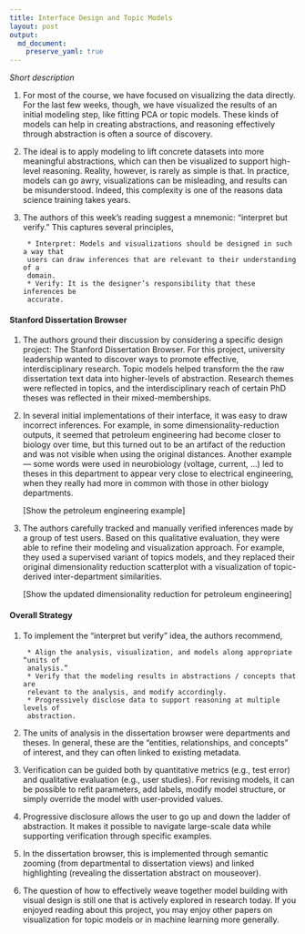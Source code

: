 ```yaml
---
title: Interface Design and Topic Models
layout: post
output: 
  md_document:
    preserve_yaml: true
---
```


*Short description*

1.  For most of the course, we have focused on visualizing the data
    directly. For the last few weeks, though, we have visualized the
    results of an initial modeling step, like fitting PCA or topic
    models. These kinds of models can help in creating abstractions, and
    reasoning effectively through abstraction is often a source of
    discovery.

2.  The ideal is to apply modeling to lift concrete datasets into more
    meaningful abstractions, which can then be visualized to support
    high-level reasoning. Reality, however, is rarely as simple is that.
    In practice, models can go awry, visualizations can be misleading,
    and results can be misunderstood. Indeed, this complexity is one of
    the reasons data science training takes years.

3.  The authors of this week’s reading suggest a mnemonic: “interpret
    but verify.” This captures several principles,

         * Interpret: Models and visualizations should be designed in such a way that
         users can draw inferences that are relevant to their understanding of a
         domain.
         * Verify: It is the designer’s responsibility that these inferences be
         accurate.

#### Stanford Dissertation Browser

1.  The authors ground their discussion by considering a specific design
    project: The Stanford Dissertation Browser. For this project,
    university leadership wanted to discover ways to promote effective,
    interdisciplinary research. Topic models helped transform the the
    raw dissertation text data into higher-levels of abstraction.
    Research themes were reflected in topics, and the interdisciplinary
    reach of certain PhD theses was reflected in their
    mixed-memberships.

2.  In several initial implementations of their interface, it was easy
    to draw incorrect inferences. For example, in some
    dimensionality-reduction outputs, it seemed that petroleum
    engineering had become closer to biology over time, but this turned
    out to be an artifact of the reduction and was not visible when
    using the original distances. Another example — some words were used
    in neurobiology (voltage, current, …) led to theses in this
    department to appear very close to electrical engineering, when they
    really had more in common with those in other biology departments.

    \[Show the petroleum engineering example\]

3.  The authors carefully tracked and manually verified inferences made
    by a group of test users. Based on this qualitative evaluation, they
    were able to refine their modeling and visualization approach. For
    example, they used a supervised variant of topics models, and they
    replaced their original dimensionality reduction scatterplot with a
    visualization of topic-derived inter-department similarities.

    \[Show the updated dimensionality reduction for petroleum
    engineering\]

#### Overall Strategy

1.  To implement the “interpret but verify” idea, the authors recommend,

         * Align the analysis, visualization, and models along appropriate “units of
         analysis.”
         * Verify that the modeling results in abstractions / concepts that are
         relevant to the analysis, and modify accordingly.
         * Progressively disclose data to support reasoning at multiple levels of
         abstraction.

2.  The units of analysis in the dissertation browser were departments
    and theses. In general, these are the “entities, relationships, and
    concepts” of interest, and they can often linked to existing
    metadata.

3.  Verification can be guided both by quantitative metrics (e.g., test
    error) and qualitative evaluation (e.g., user studies). For revising
    models, it can be possible to refit parameters, add labels, modify
    model structure, or simply override the model with user-provided
    values.

4.  Progressive disclosure allows the user to go up and down the ladder
    of abstraction. It makes it possible to navigate large-scale data
    while supporting verification through specific examples.

5.  In the dissertation browser, this is implemented through semantic
    zooming (from departmental to dissertation views) and linked
    highlighting (revealing the dissertation abstract on mouseover).

6.  The question of how to effectively weave together model building
    with visual design is still one that is actively explored in
    research today. If you enjoyed reading about this project, you may
    enjoy other papers on visualization for topic models or in machine
    learning more generally.
